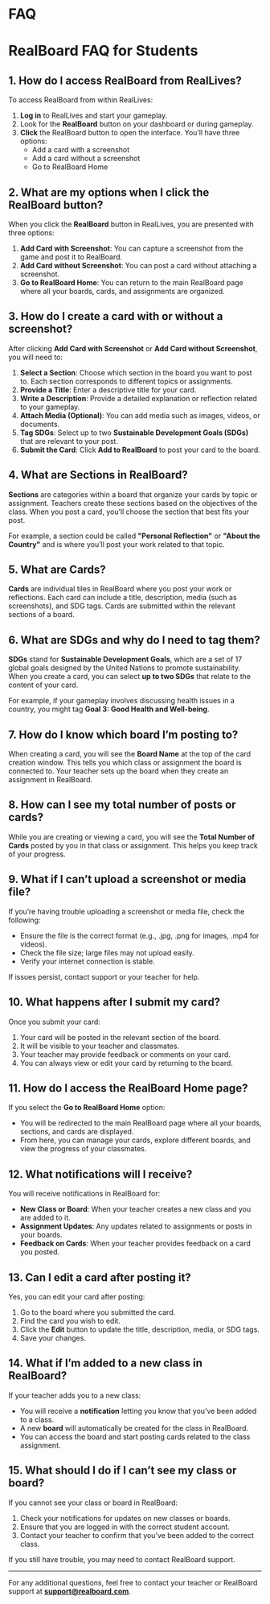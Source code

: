 # FAQ

# RealBoard FAQ for Students

## 1. How do I access RealBoard from RealLives?

To access RealBoard from within RealLives:
1. **Log in** to RealLives and start your gameplay.
2. Look for the **RealBoard** button on your dashboard or during gameplay.
3. **Click** the RealBoard button to open the interface. You’ll have three options:
   - Add a card with a screenshot
   - Add a card without a screenshot
   - Go to RealBoard Home

## 2. What are my options when I click the RealBoard button?

When you click the **RealBoard** button in RealLives, you are presented with three options:
1. **Add Card with Screenshot**: You can capture a screenshot from the game and post it to RealBoard.
2. **Add Card without Screenshot**: You can post a card without attaching a screenshot.
3. **Go to RealBoard Home**: You can return to the main RealBoard page where all your boards, cards, and assignments are organized.

## 3. How do I create a card with or without a screenshot?

After clicking **Add Card with Screenshot** or **Add Card without Screenshot**, you will need to:
1. **Select a Section**: Choose which section in the board you want to post to. Each section corresponds to different topics or assignments.
2. **Provide a Title**: Enter a descriptive title for your card.
3. **Write a Description**: Provide a detailed explanation or reflection related to your gameplay.
4. **Attach Media (Optional)**: You can add media such as images, videos, or documents.
5. **Tag SDGs**: Select up to two **Sustainable Development Goals (SDGs)** that are relevant to your post.
6. **Submit the Card**: Click **Add to RealBoard** to post your card to the board.

## 4. What are Sections in RealBoard?

**Sections** are categories within a board that organize your cards by topic or assignment. Teachers create these sections based on the objectives of the class. When you post a card, you’ll choose the section that best fits your post.

For example, a section could be called **"Personal Reflection"** or **"About the Country"** and is where you’ll post your work related to that topic.

## 5. What are Cards?

**Cards** are individual tiles in RealBoard where you post your work or reflections. Each card can include a title, description, media (such as screenshots), and SDG tags. Cards are submitted within the relevant sections of a board.

## 6. What are SDGs and why do I need to tag them?

**SDGs** stand for **Sustainable Development Goals**, which are a set of 17 global goals designed by the United Nations to promote sustainability. When you create a card, you can select **up to two SDGs** that relate to the content of your card.

For example, if your gameplay involves discussing health issues in a country, you might tag **Goal 3: Good Health and Well-being**.

## 7. How do I know which board I’m posting to?

When creating a card, you will see the **Board Name** at the top of the card creation window. This tells you which class or assignment the board is connected to. Your teacher sets up the board when they create an assignment in RealBoard.

## 8. How can I see my total number of posts or cards?

While you are creating or viewing a card, you will see the **Total Number of Cards** posted by you in that class or assignment. This helps you keep track of your progress.

## 9. What if I can’t upload a screenshot or media file?

If you’re having trouble uploading a screenshot or media file, check the following:
- Ensure the file is the correct format (e.g., .jpg, .png for images, .mp4 for videos).
- Check the file size; large files may not upload easily.
- Verify your internet connection is stable.

If issues persist, contact support or your teacher for help.

## 10. What happens after I submit my card?

Once you submit your card:
1. Your card will be posted in the relevant section of the board.
2. It will be visible to your teacher and classmates.
3. Your teacher may provide feedback or comments on your card.
4. You can always view or edit your card by returning to the board.

## 11. How do I access the RealBoard Home page?

If you select the **Go to RealBoard Home** option:
- You will be redirected to the main RealBoard page where all your boards, sections, and cards are displayed.
- From here, you can manage your cards, explore different boards, and view the progress of your classmates.

## 12. What notifications will I receive?

You will receive notifications in RealBoard for:
- **New Class or Board**: When your teacher creates a new class and you are added to it.
- **Assignment Updates**: Any updates related to assignments or posts in your boards.
- **Feedback on Cards**: When your teacher provides feedback on a card you posted.

## 13. Can I edit a card after posting it?

Yes, you can edit your card after posting:
1. Go to the board where you submitted the card.
2. Find the card you wish to edit.
3. Click the **Edit** button to update the title, description, media, or SDG tags.
4. Save your changes.

## 14. What if I’m added to a new class in RealBoard?

If your teacher adds you to a new class:
- You will receive a **notification** letting you know that you’ve been added to a class.
- A new **board** will automatically be created for the class in RealBoard.
- You can access the board and start posting cards related to the class assignment.

## 15. What should I do if I can’t see my class or board?

If you cannot see your class or board in RealBoard:
1. Check your notifications for updates on new classes or boards.
2. Ensure that you are logged in with the correct student account.
3. Contact your teacher to confirm that you’ve been added to the correct class.

If you still have trouble, you may need to contact RealBoard support.

---

For any additional questions, feel free to contact your teacher or RealBoard support at **support@realboard.com**.

